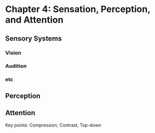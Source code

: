 # Chapter 4: Sensation, Perception, and Attention

## Sensory Systems

### Vision

### Audition

### etc

## Perception

## Attention

Key points: Compression, Contrast, Top-down


